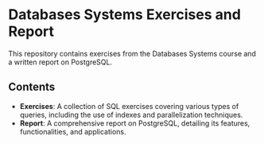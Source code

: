 # Databases Systems Exercises and Report

This repository contains exercises from the Databases Systems course and a written report on PostgreSQL.

## Contents

- **Exercises**: A collection of SQL exercises covering various types of queries, including the use of indexes and parallelization techniques.
- **Report**: A comprehensive report on PostgreSQL, detailing its features, functionalities, and applications.
